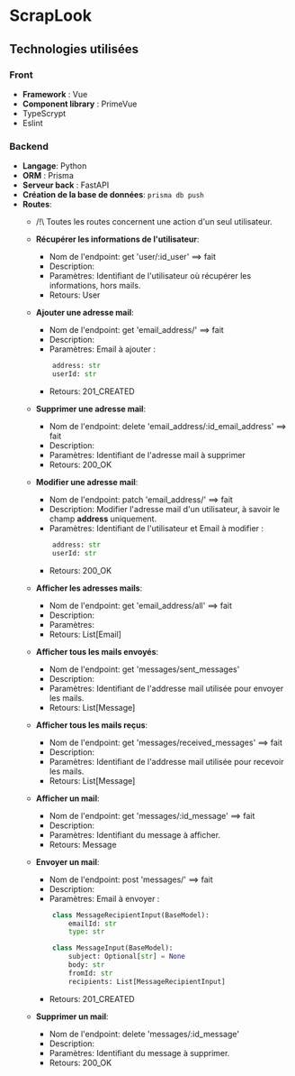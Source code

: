 # ScrapLook

## Technologies utilisées 

### Front

- **Framework** : Vue
- **Component library** : PrimeVue
- TypeScrypt
- Eslint

### Backend

- **Langage**: Python
- **ORM** : Prisma
- **Serveur back** : FastAPI
- **Création de la base de données**: ```prisma db push```
- **Routes**: 
    - /!\ Toutes les routes concernent une action d'un seul utilisateur.

    - **Récupérer les informations de l'utilisateur**:
        - Nom de l'endpoint: get 'user/:id_user' ==> fait
        - Description:
        - Paramètres: Identifiant de l'utilisateur où récupérer les informations, hors mails.
        - Retours: User

    - **Ajouter une adresse mail**: 
        - Nom de l'endpoint: get 'email_address/' ==> fait
        - Description:
        - Paramètres: Email à ajouter :
        ```py
            address: str
            userId: str
        ```
        - Retours: 201_CREATED

    - **Supprimer une adresse mail**:
        - Nom de l'endpoint: delete 'email_address/:id_email_address' ==> fait
        - Description: 
        - Paramètres: Identifiant de l'adresse mail à supprimer
        - Retours: 200_OK

    - **Modifier une adresse mail**:
        - Nom de l'endpoint: patch 'email_address/' ==> fait
        - Description: Modifier l'adresse mail d'un utilisateur, à savoir le champ **address** uniquement.
        - Paramètres: Identifiant de l'utilisateur et Email à modifier :
        ```py
            address: str
            userId: str
        ```
        - Retours: 200_OK

    - **Afficher les adresses mails**:
        - Nom de l'endpoint: get 'email_address/all' ==> fait
        - Description: 
        - Paramètres: 
        - Retours: List[Email]

    - **Afficher tous les mails envoyés**:
        - Nom de l'endpoint: get 'messages/sent_messages'
        - Description: 
        - Paramètres: Identifiant de l'addresse mail utilisée pour envoyer les mails.
        - Retours: List[Message]

    - **Afficher tous les mails reçus**:
        - Nom de l'endpoint: get 'messages/received_messages' ==> fait
        - Description: 
        - Paramètres: Identifiant de l'addresse mail utilisée pour recevoir les mails.
        - Retours:  List[Message]

    - **Afficher un mail**:
        - Nom de l'endpoint: get 'messages/:id_message' ==> fait
        - Description: 
        - Paramètres: Identifiant du message à afficher.
        - Retours: Message

    - **Envoyer un mail**:
        - Nom de l'endpoint: post 'messages/' ==> fait
        - Description: 
        - Paramètres: Email à envoyer :
        ```py
            class MessageRecipientInput(BaseModel):
                emailId: str
                type: str

            class MessageInput(BaseModel):
                subject: Optional[str] = None
                body: str
                fromId: str
                recipients: List[MessageRecipientInput]
        ```
        - Retours: 201_CREATED

    - **Supprimer un mail**:
        - Nom de l'endpoint: delete 'messages/:id_message'
        - Description: 
        - Paramètres: Identifiant du message à supprimer.
        - Retours: 200_OK